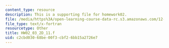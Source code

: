 ```yaml
---
content_type: resource
description: This is a supporting file for homework02.
file: /media/https%3A/open-learning-course-data-rc.s3.amazonaws.com/12-010-computational-methods-of-scientific-programming-fall-2011/c2cbd03068be00f3cbf26bb15a2726e7_HW02_03_2D_11.f
file_type: text/x-fortran
resourcetype: Other
title: HW02_03_2D_11.f
uid: c2cbd030-68be-00f3-cbf2-6bb15a2726e7
---
```


